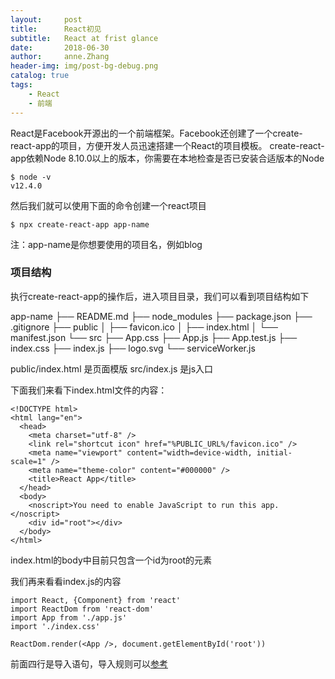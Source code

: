 ```yaml
---
layout:     post
title:      React初见
subtitle:   React at frist glance  
date:       2018-06-30
author:     anne.Zhang
header-img: img/post-bg-debug.png
catalog: true
tags:
    - React
    - 前端
---
```


React是Facebook开源出的一个前端框架。Facebook还创建了一个create-react-app的项目，方便开发人员迅速搭建一个React的项目模板。
create-react-app依赖Node 8.10.0以上的版本，你需要在本地检查是否已安装合适版本的Node

```
$ node -v
v12.4.0
```

然后我们就可以使用下面的命令创建一个react项目

```
$ npx create-react-app app-name
```
注：app-name是你想要使用的项目名，例如blog

### 项目结构
执行create-react-app的操作后，进入项目目录，我们可以看到项目结构如下

app-name
├── README.md
├── node_modules
├── package.json
├── .gitignore
├── public
│   ├── favicon.ico
│   ├── index.html
│   └── manifest.json
└── src
    ├── App.css
    ├── App.js
    ├── App.test.js
    ├── index.css
    ├── index.js
    ├── logo.svg
    └── serviceWorker.js

public/index.html 是页面模版
src/index.js 是js入口

下面我们来看下index.html文件的内容：
```
<!DOCTYPE html>
<html lang="en">
  <head>
    <meta charset="utf-8" />
    <link rel="shortcut icon" href="%PUBLIC_URL%/favicon.ico" />
    <meta name="viewport" content="width=device-width, initial-scale=1" />
    <meta name="theme-color" content="#000000" />
    <title>React App</title>
  </head>
  <body>
    <noscript>You need to enable JavaScript to run this app.</noscript>
    <div id="root"></div>
  </body>
</html>
```
index.html的body中目前只包含一个id为root的元素

我们再来看看index.js的内容
```
import React, {Component} from 'react'
import ReactDom from 'react-dom'
import App from './app.js'
import './index.css'

ReactDom.render(<App />, document.getElementById('root'))
```
前面四行是导入语句，导入规则可以[参考](https://exploringjs.com/es6/ch_modules.html#sec_importing-exporting-details)
